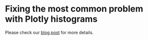# Fixing the most common problem with Plotly histograms

Please check our [blog post](https://www.statworx.com/blog/) for more details.